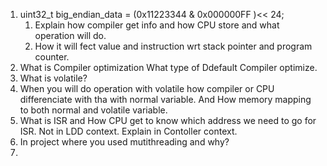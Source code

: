 01. uint32_t big_endian_data = (0x11223344 & 0x000000FF )<< 24; 
    01. Explain how compiler get info and how CPU store and what operation will do.
    02. How it will fect value and instruction wrt stack pointer and program counter.
02. What is Compiler optimization
    What type of Ddefault Compiler optimize.
03. What is volatile?
04. When you will do operation with volatile how compiler or CPU differenciate with tha
    with normal variable. And How memory mapping to both normal and volatile variable.
05. What is ISR and How CPU get to know which address we need to go for ISR.
    Not in LDD context. Explain in Contoller context.
06. In project where you used mutithreading and why?
07. 